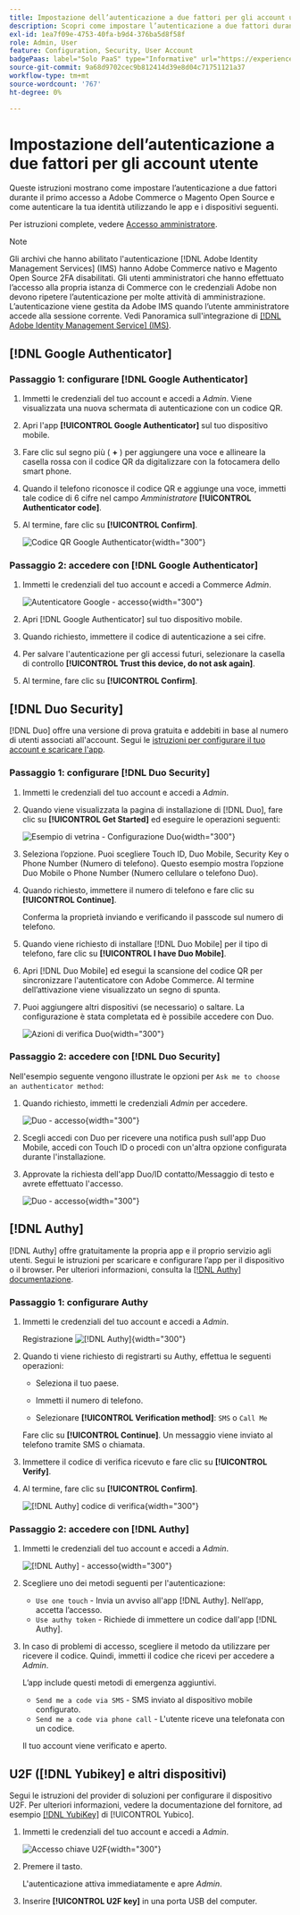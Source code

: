 ```yaml
---
title: Impostazione dell’autenticazione a due fattori per gli account utente
description: Scopri come impostare l’autenticazione a due fattori durante l’accesso iniziale da parte dell’amministratore e autenticare la tua identità utilizzando un’app per dispositivi supportata.
exl-id: 1ea7f09e-4753-40fa-b9d4-376ba5d8f58f
role: Admin, User
feature: Configuration, Security, User Account
badgePaas: label="Solo PaaS" type="Informative" url="https://experienceleague.adobe.com/it/docs/commerce/user-guides/product-solutions" tooltip="Applicabile solo ai progetti Adobe Commerce on Cloud (infrastruttura PaaS gestita da Adobe) e ai progetti on-premise."
source-git-commit: 9a68d9702cec9b812414d39e8d04c71751121a37
workflow-type: tm+mt
source-wordcount: '767'
ht-degree: 0%

---
```


# Impostazione dell’autenticazione a due fattori per gli account utente

Queste istruzioni mostrano come impostare l’autenticazione a due fattori durante il primo accesso a Adobe Commerce o Magento Open Source e come autenticare la tua identità utilizzando le app e i dispositivi seguenti.

Per istruzioni complete, vedere [Accesso amministratore](../getting-started/admin-signin.md).

>[!NOTE]
>
>Gli archivi che hanno abilitato l&#39;autenticazione [!DNL Adobe Identity Management Services] (IMS) hanno Adobe Commerce nativo e Magento Open Source 2FA disabilitati. Gli utenti amministratori che hanno effettuato l’accesso alla propria istanza di Commerce con le credenziali Adobe non devono ripetere l’autenticazione per molte attività di amministrazione. L’autenticazione viene gestita da Adobe IMS quando l’utente amministratore accede alla sessione corrente. Vedi Panoramica sull&#39;integrazione di [[!DNL Adobe Identity Management Service] (IMS)](../getting-started/adobe-ims-integration-overview.md).

## [!DNL Google Authenticator]

### Passaggio 1: configurare [!DNL Google Authenticator]

1. Immetti le credenziali del tuo account e accedi a _Admin_. Viene visualizzata una nuova schermata di autenticazione con un codice QR.

1. Apri l&#39;app **[!UICONTROL Google Authenticator]** sul tuo dispositivo mobile.

1. Fare clic sul segno più ( **+** ) per aggiungere una voce e allineare la casella rossa con il codice QR da digitalizzare con la fotocamera dello smart phone.

1. Quando il telefono riconosce il codice QR e aggiunge una voce, immetti tale codice di 6 cifre nel campo _Amministratore_ **[!UICONTROL Authenticator code]**.

1. Al termine, fare clic su **[!UICONTROL Confirm]**.

   ![Codice QR Google Authenticator](./assets/storefront-2fa-google-qrcode.png){width="300"}

### Passaggio 2: accedere con [!DNL Google Authenticator]

1. Immetti le credenziali del tuo account e accedi a Commerce _Admin_.

   ![Autenticatore Google - accesso](./assets/storefront-2fa-google-code.png){width="300"}

1. Apri [!DNL Google Authenticator] sul tuo dispositivo mobile.

1. Quando richiesto, immettere il codice di autenticazione a sei cifre.

1. Per salvare l&#39;autenticazione per gli accessi futuri, selezionare la casella di controllo **[!UICONTROL Trust this device, do not ask again]**.

1. Al termine, fare clic su **[!UICONTROL Confirm]**.

## [!DNL Duo Security]

[!DNL Duo] offre una versione di prova gratuita e addebiti in base al numero di utenti associati all&#39;account. Segui le [istruzioni per configurare il tuo account e scaricare l&#39;app](https://duo.com/product/multi-factor-authentication-mfa/duo-mobile-app).

### Passaggio 1: configurare [!DNL Duo Security]

1. Immetti le credenziali del tuo account e accedi a _Admin_.

1. Quando viene visualizzata la pagina di installazione di [!DNL Duo], fare clic su **[!UICONTROL Get Started]** ed eseguire le operazioni seguenti:

   ![Esempio di vetrina - Configurazione Duo](./assets/storefront-2fa-duo-setup-options.png){width="300"}

1. Seleziona l’opzione. Puoi scegliere Touch ID, Duo Mobile, Security Key o Phone Number (Numero di telefono). Questo esempio mostra l’opzione Duo Mobile o Phone Number (Numero cellulare o telefono Duo).

1. Quando richiesto, immettere il numero di telefono e fare clic su **[!UICONTROL Continue]**.

   Conferma la proprietà inviando e verificando il passcode sul numero di telefono.

1. Quando viene richiesto di installare [!DNL Duo Mobile] per il tipo di telefono, fare clic su **[!UICONTROL I have Duo Mobile]**.

1. Apri [!DNL Duo Mobile] ed esegui la scansione del codice QR per sincronizzare l&#39;autenticatore con Adobe Commerce. Al termine dell’attivazione viene visualizzato un segno di spunta.

1. Puoi aggiungere altri dispositivi (se necessario) o saltare. La configurazione è stata completata ed è possibile accedere con Duo.

   ![Azioni di verifica Duo](./assets/storefront-2fa-duo-setup-complete.png){width="300"}

### Passaggio 2: accedere con [!DNL Duo Security]

Nell&#39;esempio seguente vengono illustrate le opzioni per `Ask me to choose an authenticator method`:

1. Quando richiesto, immetti le credenziali _Admin_ per accedere.

   ![Duo - accesso](./assets/storefront-2fa-duo-auth.png){width="300"}

1. Scegli accedi con Duo per ricevere una notifica push sull&#39;app Duo Mobile, accedi con Touch ID o procedi con un&#39;altra opzione configurata durante l&#39;installazione.

1. Approvate la richiesta dell&#39;app Duo/ID contatto/Messaggio di testo e avrete effettuato l&#39;accesso.

   ![Duo - accesso](./assets/storefront-2fa-duo-success.png){width="300"}

## [!DNL Authy]

[!DNL Authy] offre gratuitamente la propria app e il proprio servizio agli utenti. Segui le istruzioni per scaricare e configurare l’app per il dispositivo o il browser. Per ulteriori informazioni, consulta la [[!DNL Authy] documentazione](https://authy.com/features/setup/).

### Passaggio 1: configurare Authy

1. Immetti le credenziali del tuo account e accedi a _Admin_.

   Registrazione ![[!DNL Authy]](./assets/storefront-2fa-authy-auth.png){width="300"}

1. Quando ti viene richiesto di registrarti su Authy, effettua le seguenti operazioni:

   - Seleziona il tuo paese.

   - Immetti il numero di telefono.

   - Selezionare **[!UICONTROL Verification method]**: `SMS` o `Call Me`

   Fare clic su **[!UICONTROL Continue]**. Un messaggio viene inviato al telefono tramite SMS o chiamata.

1. Immettere il codice di verifica ricevuto e fare clic su **[!UICONTROL Verify]**.

1. Al termine, fare clic su **[!UICONTROL Confirm]**.

   ![[!DNL Authy] codice di verifica](./assets/storefront-2fa-authy-verify.png){width="300"}

### Passaggio 2: accedere con [!DNL Authy]

1. Immetti le credenziali del tuo account e accedi a _Admin_.

   ![[!DNL Authy] - accesso](./assets/storefront-2fa-authy-access.png){width="300"}

1. Scegliere uno dei metodi seguenti per l&#39;autenticazione:

   - `Use one touch` - Invia un avviso all&#39;app [!DNL Authy]. Nell’app, accetta l’accesso.
   - `Use authy token` - Richiede di immettere un codice dall&#39;app [!DNL Authy].

1. In caso di problemi di accesso, scegliere il metodo da utilizzare per ricevere il codice. Quindi, immetti il codice che ricevi per accedere a _Admin_.

   L’app include questi metodi di emergenza aggiuntivi.

   - `Send me a code via SMS` - SMS inviato al dispositivo mobile configurato.
   - `Send me a code via phone call` - L&#39;utente riceve una telefonata con un codice.

   Il tuo account viene verificato e aperto.

## U2F ([!DNL Yubikey] e altri dispositivi)

Segui le istruzioni del provider di soluzioni per configurare il dispositivo U2F. Per ulteriori informazioni, vedere la documentazione del fornitore, ad esempio [[!DNL YubiKey]](https://support.yubico.com/hc/en-us/articles/360013790339-Getting-Started-with-Your-YubiKey) di [!UICONTROL Yubico].

1. Immetti le credenziali del tuo account e accedi a _Admin_.

   ![Accesso chiave U2F](./assets/storefront-2fa-u2f.png){width="300"}

1. Premere il tasto.

   L&#39;autenticazione attiva immediatamente e apre _Admin_.

1. Inserire **[!UICONTROL U2F key]** in una porta USB del computer.
